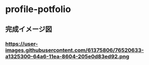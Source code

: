 # profile-potfolio
## 完成イメージ図
### https://user-images.githubusercontent.com/61375806/76520633-a1325300-64a6-11ea-8604-205e0d83ed92.png
### 

